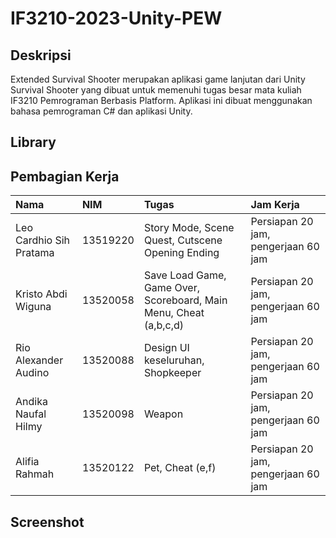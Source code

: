# IF3210-2023-Unity-PEW

## Deskripsi
Extended Survival Shooter merupakan aplikasi game lanjutan dari Unity Survival Shooter yang dibuat untuk memenuhi tugas besar mata kuliah IF3210 Pemrograman Berbasis Platform. Aplikasi ini dibuat menggunakan bahasa pemrograman C# dan aplikasi Unity.

## Library

## Pembagian Kerja
| Nama | NIM | Tugas | Jam Kerja
| :--- | :--- | :--- | :--- |
| Leo Cardhio Sih Pratama | 13519220 | Story Mode, Scene Quest, Cutscene Opening Ending | Persiapan 20 jam, pengerjaan 60 jam
| Kristo Abdi Wiguna | 13520058 | Save Load Game, Game Over, Scoreboard, Main Menu, Cheat (a,b,c,d) | Persiapan 20 jam, pengerjaan 60 jam
| Rio Alexander Audino | 13520088 | Design UI keseluruhan, Shopkeeper  | Persiapan 20 jam, pengerjaan 60 jam
| Andika Naufal Hilmy | 13520098 | Weapon | Persiapan 20 jam, pengerjaan 60 jam
| Alifia Rahmah | 13520122 | Pet, Cheat (e,f) | Persiapan 20 jam, pengerjaan 60 jam

## Screenshot


